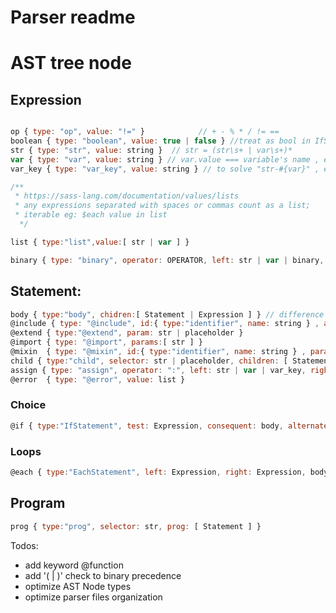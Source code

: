 # Parser readme

# AST tree node

## Expression

```js

op { type: "op", value: "!=" }            // + - % * / != ==
boolean { type: "boolean", value: true | false } //treat as bool in IfStatement -> test
str { type: "str", value: string }  // str = (str\s+ | var\s+)*
var { type: "var", value: string } // var.value === variable's name , expression deleted after evaluation
var_key { type: "var_key", value: string } // to solve "str-#{var}" , expression replaced after evaluation

/**
 * https://sass-lang.com/documentation/values/lists
 * any expressions separated with spaces or commas count as a list;
 * iterable eg: $each value in list
  */

list { type:"list",value:[ str | var ] }

binary { type: "binary", operator: OPERATOR, left: str | var | binary, right: str | var | binary } // + | - | * | /
```

## Statement:

```js
body { type:"body", chidren:[ Statement | Expression ] } // difference between body and child: child contains selector
@include { type: "@include", id:{ type:"identifier", name: string } , args: [ str | var | binary ] }
@extend { type:"@extend", param: str | placeholder }
@import { type: "@import", params:[ str ] }
@mixin  { type: "@mixin", id:{ type:"identifier", name: string } , params: [ var | assign ], body: body }
child { type:"child", selector: str | placeholder, children: [ Statement | Expression ] }
assign { type: "assign", operator: ":", left: str | var | var_key, right: list }
@error  { type: "@error", value: list }
```

### Choice

```js
@if { type:"IfStatement", test: Expression, consequent: body, alternate: IfStatement | body | null }

```

### Loops



```js
@each { type:"EachStatement", left: Expression, right: Expression, body }
```
## Program

```js
prog { type:"prog", selector: str, prog: [ Statement ] }
```
Todos: 

* add keyword @function
* add '( | )' check to binary precedence
* optimize AST Node types
* optimize parser files organization